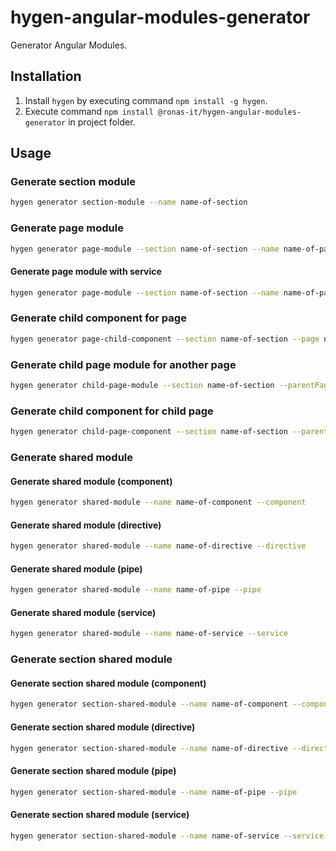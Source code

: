 # hygen-angular-modules-generator

Generator Angular Modules.

## Installation

1. Install `hygen` by executing command `npm install -g hygen`.
1. Execute command `npm install @ronas-it/hygen-angular-modules-generator` in project folder.

## Usage

### Generate section module

```bash
hygen generator section-module --name name-of-section
```

### Generate page module

```bash
hygen generator page-module --section name-of-section --name name-of-page
```

#### Generate page module with service

```bash
hygen generator page-module --section name-of-section --name name-of-page --withService
```

### Generate child component for page

```bash
hygen generator page-child-component --section name-of-section --page name-of-page --name name-of-component
```

### Generate child page module for another page

```bash
hygen generator child-page-module --section name-of-section --parentPage name-of-page --name name-of-child-page
```

### Generate child component for child page

```bash
hygen generator child-page-component --section name-of-section --parentPage name-of-parent-page --page name-of-child-page --name name-of-component
```

### Generate shared module

#### Generate shared module (component)

```bash
hygen generator shared-module --name name-of-component --component
```

#### Generate shared module (directive)

```bash
hygen generator shared-module --name name-of-directive --directive
```

#### Generate shared module (pipe)

```bash
hygen generator shared-module --name name-of-pipe --pipe
```

#### Generate shared module (service)

```bash
hygen generator shared-module --name name-of-service --service
```

### Generate section shared module

#### Generate section shared module (component)

```bash
hygen generator section-shared-module --name name-of-component --component
```

#### Generate section shared module (directive)

```bash
hygen generator section-shared-module --name name-of-directive --directive
```

#### Generate section shared module (pipe)

```bash
hygen generator section-shared-module --name name-of-pipe --pipe
```

#### Generate section shared module (service)

```bash
hygen generator section-shared-module --name name-of-service --service
```